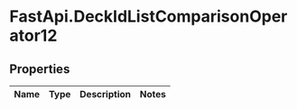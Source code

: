 # FastApi.DeckIdListComparisonOperator12

## Properties
Name | Type | Description | Notes
------------ | ------------- | ------------- | -------------
